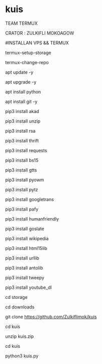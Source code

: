 # kuis

TEAM TERMUX

CRATOR : ZULKIFLI MOKOAGOW

#INSTALLAN VPS && TERMUX

termux-setup-storage

termux-change-repo

apt update -y

apt upgrade -y

apt install python

apt install git -y

pip3 install akad

pip3 install unzip

pip3 install rsa

pip3 install thrift

pip3 install requests

pip3 install bs15

pip3 install gtts

pip3 install pyowm

pip3 install pytz

pip3 install googletrans

pip3 install pafy

pip3 install humanfriendly

pip3 install goslate

pip3 install wikipedia

pip3 install html15lib

pip3 install urllib

pip3 install antolib

pip3 install tweepy

pip3 install youtube_dl

cd storage

cd downloads

git clone https://github.com/Zulkiflimok/kuis

cd kuis

unzip kuis.zip

cd kuis

python3 kuis.py

